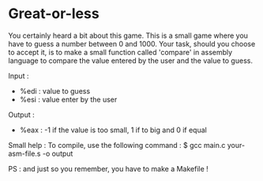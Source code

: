 # Great-or-less
You certainly heard a bit about this game. This is a small game where you have to guess a number between 0 and 1000.
Your task, should you choose to accept it, is to make a small function called 'compare' in assembly language to compare the value entered by the user and the value to guess.

Input :
- %edi : value to guess
- %esi : value enter by the user

Output :
- %eax : -1 if the value is too small, 1 if to big and 0 if equal

Small help :
To compile, use the following command :
	$ gcc main.c your-asm-file.s -o output


PS : and just so you remember, you have to make a Makefile !
